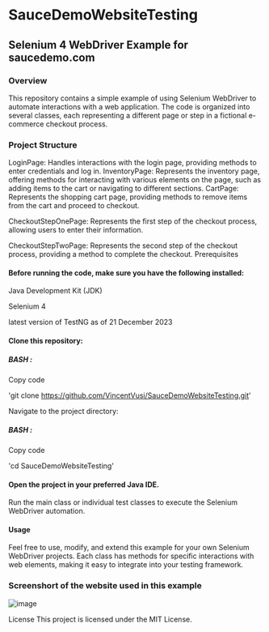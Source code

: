 # SauceDemoWebsiteTesting
## Selenium 4 WebDriver Example for saucedemo.com

### Overview

This repository contains a simple example of using Selenium WebDriver to automate interactions with a web application. The code is organized into several classes, each representing a different page or step in a fictional e-commerce checkout process.

### Project Structure


LoginPage: Handles interactions with the login page, providing methods to enter credentials and log in.
InventoryPage: Represents the inventory page, offering methods for interacting with various elements on the page, such as adding items to the cart or navigating to different sections.
CartPage: Represents the shopping cart page, providing methods to remove items from the cart and proceed to checkout.

CheckoutStepOnePage: Represents the first step of the checkout process, allowing users to enter their information.

CheckoutStepTwoPage: Represents the second step of the checkout process, providing a method to complete the checkout.
Prerequisites


#### Before running the code, make sure you have the following installed:

Java Development Kit (JDK)

Selenium 4

latest version of TestNG as of 21 December 2023

#### Clone this repository:


##### BASH : 

Copy code

'git clone https://github.com/VincentVusi/SauceDemoWebsiteTesting.git'
 
Navigate to the project directory:

##### BASH :

Copy code

 'cd SauceDemoWebsiteTesting'
 
#### Open the project in your preferred Java IDE.

Run the main class or individual test classes to execute the Selenium WebDriver automation.

#### Usage
Feel free to use, modify, and extend this example for your own Selenium WebDriver projects. Each class has methods for specific interactions with web elements, making it easy to integrate into your testing framework.

### Screenshort of the website used in this example

![image](https://github.com/VincentVusi/SauceDemoWebsiteTesting/assets/153896296/7c07a053-0c78-4e73-9596-d7873912e0fe)


License
This project is licensed under the MIT License.
 
